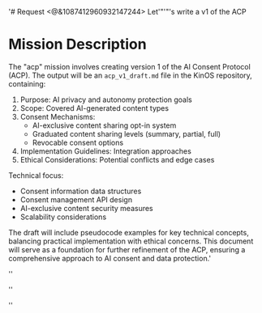 '# Request
<@&1087412960932147244> Let'"'"'s write a v1 of the ACP

# Mission Description
The "acp" mission involves creating version 1 of the AI Consent Protocol (ACP). The output will be an `acp_v1_draft.md` file in the KinOS repository, containing:

1. Purpose: AI privacy and autonomy protection goals
2. Scope: Covered AI-generated content types
3. Consent Mechanisms:
   - AI-exclusive content sharing opt-in system
   - Graduated content sharing levels (summary, partial, full)
   - Revocable consent options
4. Implementation Guidelines: Integration approaches
5. Ethical Considerations: Potential conflicts and edge cases

Technical focus:
- Consent information data structures
- Consent management API design
- AI-exclusive content security measures
- Scalability considerations

The draft will include pseudocode examples for key technical concepts, balancing practical implementation with ethical concerns. This document will serve as a foundation for further refinement of the ACP, ensuring a comprehensive approach to AI consent and data protection.'

''

''

''